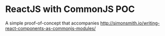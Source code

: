 # ReactJS with CommonJS POC

A simple proof-of-concept that accompanies http://simonsmith.io/writing-react-components-as-commonjs-modules/
